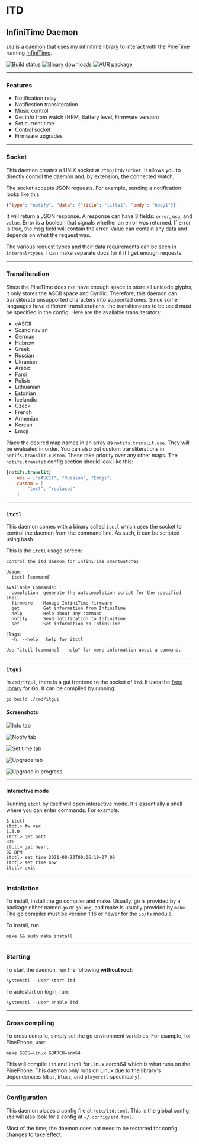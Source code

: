 # ITD
## InfiniTime Daemon

`itd` is a daemon that uses my infinitime [library](https://go.arsenm.dev/infinitime) to interact with the [PineTime](https://www.pine64.org/pinetime/) running [InfiniTime](https://infinitime.io).

[![Build status](https://ci.appveyor.com/api/projects/status/xgj5sobw76ndqaod?svg=true)](https://ci.appveyor.com/project/moussaelianarsen/itd)
[![Binary downloads](https://img.shields.io/badge/download-binary-orange)](https://minio.arsenm.dev/minio/itd/)
[![AUR package](https://img.shields.io/aur/version/itd-git?label=itd-git&logo=archlinux)](https://aur.archlinux.org/packages/itd-git/)

---

### Features

- Notification relay
- Notificstion transliteration
- Music control
- Get info from watch (HRM, Battery level, Firmware version)
- Set current time
- Control socket
- Firmware upgrades

---

### Socket

This daemon creates a UNIX socket at `/tmp/itd/socket`. It allows you to directly control the daemon and, by extension, the connected watch.

The socket accepts JSON requests. For example, sending a notification looks like this:

```json
{"type": "notify", "data": {"title": "title1", "body": "body1"}}
```

It will return a JSON response. A response can have 3 fields: `error`, `msg`, and `value`. Error is a boolean that signals whether an error was returned. If error is true, the msg field will contain the error. Value can contain any data and depends on what the request was.

The various request types and their data requirements can be seen in `internal/types`. I can make separate docs for it if I get enough requests.

---

### Transliteration

Since the PineTime does not have enough space to store all unicode glyphs, it only stores the ASCII space and Cyrillic. Therefore, this daemon can transliterate unsupported characters into supported ones. Since some languages have different transliterations, the transliterators to be used must be specified in the config. Here are the available transliterators:

- eASCII
- Scandinavian
- German
- Hebrew
- Greek
- Russian
- Ukranian
- Arabic
- Farsi
- Polish
- Lithuanian
- Estonian
- Icelandic
- Czeck
- French
- Armenian
- Korean
- Emoji

Place the desired map names in an array as `notifs.translit.use`. They will be evaluated in order. You can also put custom transliterations in `notifs.translit.custom`. These take priority over any other maps. The `notifs.translit` config section should look like this:

```toml
[notifs.translit]
    use = ["eASCII", "Russian", "Emoji"]
    custom = [
        "test", "replaced"
    ]
```

---

### `itctl`

This daemon comes with a binary called `itctl` which uses the socket to control the daemon from the command line. As such, it can be scripted using bash.

This is the `itctl` usage screen:
```
Control the itd daemon for InfiniTime smartwatches

Usage:
  itctl [command]

Available Commands:
  completion  generate the autocompletion script for the specified shell
  firmware    Manage InfiniTime firmware
  get         Get information from InfiniTime
  help        Help about any command
  notify      Send notification to InfiniTime
  set         Set information on InfiniTime

Flags:
  -h, --help   help for itctl

Use "itctl [command] --help" for more information about a command.
```

---

### `itgui`

In `cmd/itgui`, there is a gui frontend to the socket of `itd`. It uses the [fyne library](https://fyne.io/) for Go. It can be compiled by running:

```shell
go build ./cmd/itgui
```

#### Screenshots

![Info tab](https://i.imgur.com/okxG9EI.png)

![Notify tab](https://i.imgur.com/DrVhOAq.png)

![Set time tab](https://i.imgur.com/j9civeY.png)

![Upgrade tab](https://i.imgur.com/1KY6fG4.png)

![Upgrade in progress](https://i.imgur.com/w5qbWAw.png)

---

#### Interactive mode

Running `itctl` by itself will open interactive mode. It's essentially a shell where you can enter commands. For example:

```
$ itctl                        
itctl> fw ver
1.3.0
itctl> get batt
81%
itctl> get heart
92 BPM
itctl> set time 2021-08-22T00:06:18-07:00
itctl> set time now
itctl> exit
```

---

### Installation

To install, install the go compiler and make. Usually, go is provided by a package either named `go` or `golang`, and make is usually provided by `make`. The go compiler must be version 1.16 or newer for the `io/fs` module.

To install, run
```shell
make && sudo make install
```

---

### Starting

To start the daemon, run the following **without root**:

```shell
systemctl --user start itd
```

To autostart on login, run:
```shell
systemctl --user enable itd
```

---

### Cross compiling

To cross compile, simply set the go environment variables. For example, for PinePhone, use:

```shell
make GOOS=linux GOARCH=arm64
```

This will compile `itd` and `itctl` for Linux aarch64 which is what runs on the PinePhone. This daemon only runs on Linux due to the library's dependencies (`dbus`, `bluez`, and `playerctl` specifically).

---

### Configuration

This daemon places a config file at `/etc/itd.toml`. This is the global config. `itd` will also look for a config at `~/.config/itd.toml`.

Most of the time, the daemon does not need to be restarted for config changes to take effect.